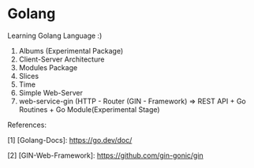 # Golang
Learning Golang Language :)


1) Albums (Experimental Package)
2) Client-Server Architecture
3) Modules Package 
4) Slices
5) Time
6) Simple Web-Server
7) web-service-gin (HTTP - Router (GIN - Framework) => REST API + Go Routines + Go Module(Experimental Stage)
 

References:

[1] [Golang-Docs]: https://go.dev/doc/

[2] [GIN-Web-Framework]: https://github.com/gin-gonic/gin
